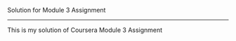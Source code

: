 Solution for Module 3 Assignment 

********************************************

This is my solution of Coursera Module 3 Assignment
